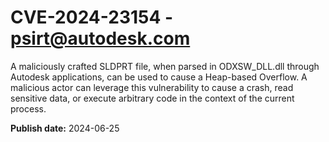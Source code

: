 # CVE-2024-23154 - psirt@autodesk.com

A maliciously crafted SLDPRT file, when parsed in ODXSW_DLL.dll through Autodesk applications, can be used to cause a Heap-based Overflow. A malicious actor can leverage this vulnerability to cause a crash, read sensitive data, or execute arbitrary code in the context of the current process.

**Publish date:** 2024-06-25
